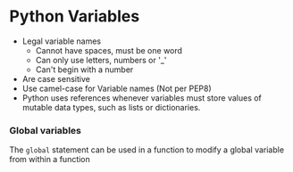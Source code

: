 # Python Variables

- Legal variable names
  - Cannot have spaces, must be one word
  - Can only use letters, numbers or '_'
  - Can't begin with a number 
- Are case sensitive
- Use camel-case for Variable names (Not per PEP8)
- Python uses references whenever variables must store values of mutable data types, such as lists or dictionaries.

### Global variables

The `global` statement can be used in a function to modify a global variable from within a function

